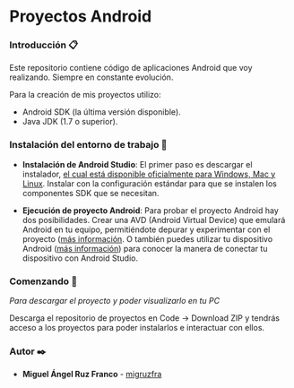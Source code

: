 # Proyectos Android

### Introducción 📋

Este repositorio contiene código de aplicaciones Android que voy realizando. Siempre en constante evolución.

Para la creación de mis proyectos utilizo:

* Android SDK (la última versión disponible).
* Java JDK (1.7 o superior).

### Instalación del entorno de trabajo 🔧

* **Instalación de Android Studio**: El primer paso es descargar el instalador, [el cual está disponible oficialmente para Windows, Mac y Linux](https://developer.android.com/studio#downloads). Instalar con la configuración estándar para que se instalen los componentes SDK que se necesitan.

* **Ejecución de proyecto Android**: Para probar el proyecto Android hay dos posibilidades. Crear una AVD (Android Virtual Device) que emulará Android en tu equipo, permitiéndote depurar y experimentar con el proyecto ([más información](http://developer.android.com/tools/devices/index.html). O también puedes utilizar tu dispositivo Android ([más información](http://developer.android.com/tools/device.html)) para conocer la manera de conectar tu dispositivo con Android Studio.

### Comenzando 🚀

_Para descargar el proyecto y poder visualizarlo en tu PC_

Descarga el repositorio de proyectos en Code -> Download ZIP y tendrás acceso a los proyectos para poder instalarlos e interactuar con ellos.

### Autor ✒️

* **Miguel Ángel Ruz Franco** - [migruzfra](https://github.com/migruzfra)
